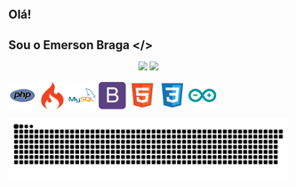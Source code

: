 ## Olá! 
## Sou o Emerson Braga </> 
<div align="center">
<img heigth="120em" src="https://github-readme-stats.vercel.app/api?username=emersonviniciusbraga&show_icons=true&theme=radical&include_all_commits=true&count_private=true"/>
<img heigth="160em" src="https://github-readme-stats.vercel.app/api/top-langs/?username=emersonviniciusbraga&layout=compact&langs_count=7&theme=radical"/>
</div>
<div style="display: inline_block"><br>
    <img align-items="center" heigth="40" width="50" src="img/php-icon.svg">
    <img align-items="center" heigth="40" width="50" src="img/codeigniter-icon.svg">
    <img align-items="center" heigth="40" width="50" src="img/mysql-icon.svg">
    <img align-items="center" heigth="40" width="50" src="img/bootstrap-icon.svg">
    <img align-items="center" heigth="40" width="50" src="img/html-icon.svg">
    <img align-items="center" heigth="40" width="50" src="img/css-icon.svg">
    <img align-items="center" heigth="40" width="50" src="img/arduino-icon.svg">
</div>

![Snake animation](https://github.com/emersonviniciusbraga/emersonviniciusbraga/blob/output/github-contribution-grid-snake.svg)
